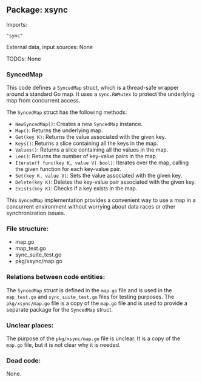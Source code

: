## Package: xsync

Imports:
```
"sync"
```

External data, input sources: None

TODOs: None

### SyncedMap

This code defines a `SyncedMap` struct, which is a thread-safe wrapper around a standard Go map. It uses a `sync.RWMutex` to protect the underlying map from concurrent access.

The `SyncedMap` struct has the following methods:

- `NewSyncedMap()`: Creates a new `SyncedMap` instance.
- `Map()`: Returns the underlying map.
- `Get(key K)`: Returns the value associated with the given key.
- `Keys()`: Returns a slice containing all the keys in the map.
- `Values()`: Returns a slice containing all the values in the map.
- `Len()`: Returns the number of key-value pairs in the map.
- `Iterate(f func(key K, value V) bool)`: Iterates over the map, calling the given function for each key-value pair.
- `Set(key K, value V)`: Sets the value associated with the given key.
- `Delete(key K)`: Deletes the key-value pair associated with the given key.
- `Exists(key K)`: Checks if a key exists in the map.

This `SyncedMap` implementation provides a convenient way to use a map in a concurrent environment without worrying about data races or other synchronization issues.

### File structure:
- map.go
- map_test.go
- sync_suite_test.go
- pkg/xsync/map.go

### Relations between code entities:
The `SyncedMap` struct is defined in the `map.go` file and is used in the `map_test.go` and `sync_suite_test.go` files for testing purposes. The `pkg/xsync/map.go` file is a copy of the `map.go` file and is used to provide a separate package for the `SyncedMap` struct.

### Unclear places:
The purpose of the `pkg/xsync/map.go` file is unclear. It is a copy of the `map.go` file, but it is not clear why it is needed.

### Dead code:
None.